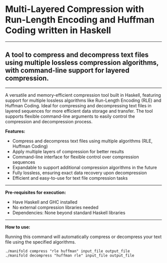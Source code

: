 # Multi-Layered Compression with **Run-Length Encoding and Huffman Coding** written in **Haskell**

---

## A tool to compress and decompress text files using multiple lossless compression algorithms, with command-line support for layered compression.

---

A versatile and memory-efficient compression tool built in Haskell, featuring support for multiple lossless algorithms like Run-Length Encoding (RLE) and Huffman Coding. Ideal for compressing and decompressing text files in layered sequences for more efficient data storage and transfer. The tool supports flexible command-line arguments to easily control the compression and decompression process.

**Features:**

- Compress and decompress text files using
  multiple algorithms (RLE, Huffman Coding)
- Apply multiple layers of compression for better
  results
- Command-line interface for flexible control
  over compression sequences
- Expandable to support additional compression
  algorithms in the future
- Fully lossless, ensuring exact data recovery
  upon decompression
- Efficient and easy-to-use for text file
  compression tasks

---

**Pre-requisites for execution:**

- Have Haskell and GHC installed
- No external compression libraries needed
- Dependencies: None beyond standard Haskell libraries

---

**How to use:**

Running this command will automatically compress or decompress your text file using the specified algorithms.

```
./manifold compress "rle huffman" input_file output_file
./manifold decompress "huffman rle" input_file output_file
```
